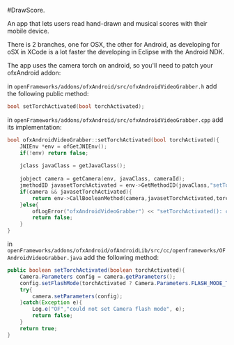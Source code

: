 #DrawScore.

An app that lets users read hand-drawn and musical scores with their mobile device.

There is 2 branches, one for OSX, the other for Android, as developing for oSX in XCode is a lot faster the developing in Eclipse with the Android NDK.

The app uses the camera torch on android, so you'll need to patch your ofxAndroid addon:

in `openFrameworks/addons/ofxAndroid/src/ofxAndroidVideoGrabber.h`
add the following public method:

```c++
bool setTorchActivated(bool torchActivated);
```

in `openFrameworks/addons/ofxAndroid/src/ofxAndroidVideoGrabber.cpp`
add its implementation:

```c++
bool ofxAndroidVideoGrabber::setTorchActivated(bool torchActivated){
	JNIEnv *env = ofGetJNIEnv();
	if(!env) return false;
    
	jclass javaClass = getJavaClass();
    
	jobject camera = getCamera(env, javaClass, cameraId);
	jmethodID javasetTorchActivated = env->GetMethodID(javaClass,"setTorchActivated","(Z)Z");
	if(camera && javasetTorchActivated){
		return env->CallBooleanMethod(camera,javasetTorchActivated,torchActivated);
	}else{
		ofLogError("ofxAndroidVideoGrabber") << "setTorchActivated(): couldn't get OFAndroidVideoGrabber setTorchActivated method";
		return false;
	}
}
```

in `openFrameworks/addons/ofxAndroid/ofAndroidLib/src/cc/openframeworks/OFAndroidVideoGrabber.java`
add the following method:

```java
public boolean setTorchActivated(boolean torchActivated){
	Camera.Parameters config = camera.getParameters();
	config.setFlashMode(torchActivated ? Camera.Parameters.FLASH_MODE_TORCH : Camera.Parameters.FLASH_MODE_OFF);
	try{
		camera.setParameters(config);
	}catch(Exception e){
		Log.e("OF","could not set Camera flash mode", e);
		return false;
	}
	return true;
}
```


